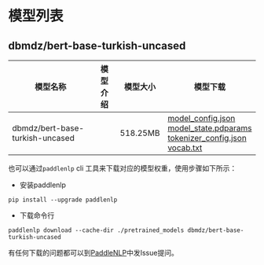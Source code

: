 #  模型列表

## dbmdz/bert-base-turkish-uncased

| 模型名称 | 模型介绍 | 模型大小  | 模型下载 |
| --- | --- | --- | --- |
|dbmdz/bert-base-turkish-uncased|  | 518.25MB | [model_config.json](https://bj.bcebos.com/paddlenlp/models/community/dbmdz/bert-base-turkish-uncased/model_config.json)<br>[model_state.pdparams](https://bj.bcebos.com/paddlenlp/models/community/dbmdz/bert-base-turkish-uncased/model_state.pdparams)<br>[tokenizer_config.json](https://bj.bcebos.com/paddlenlp/models/community/dbmdz/bert-base-turkish-uncased/tokenizer_config.json)<br>[vocab.txt](https://bj.bcebos.com/paddlenlp/models/community/dbmdz/bert-base-turkish-uncased/vocab.txt) |

也可以通过`paddlenlp` cli 工具来下载对应的模型权重，使用步骤如下所示：

* 安装paddlenlp

```shell
pip install --upgrade paddlenlp
```

* 下载命令行

```shell
paddlenlp download --cache-dir ./pretrained_models dbmdz/bert-base-turkish-uncased
```

有任何下载的问题都可以到[PaddleNLP](https://github.com/PaddlePaddle/PaddleNLP)中发Issue提问。